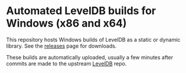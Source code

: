 # Automated LevelDB builds for Windows (x86 and x64)

This repository hosts Windows builds of LevelDB as a static or dynamic library. See the [releases](https://github.com/uwx/leveldb-win/releases) page for downloads.

These builds are automatically uploaded, usually a few minutes after commits are made to the upstream [LevelDB](https://github.com/google/leveldb) repo.
